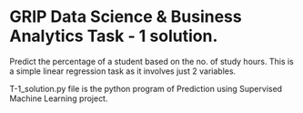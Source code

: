 # GRIP Data Science & Business Analytics Task - 1 solution.


Predict the percentage of a student based on the no. of study hours.
This is a simple linear regression task as it involves just 2 variables.

T-1_solution.py file is the python program of Prediction using Supervised Machine Learning project.
